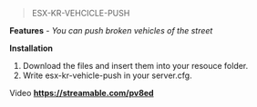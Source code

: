 > ESX-KR-VEHCICLE-PUSH

**Features**
 _- You can push broken vehicles of the street_

**Installation**

1. Download the files and insert them into your resouce folder.
2. Write esx-kr-vehicle-push in your server.cfg.

Video
**https://streamable.com/pv8ed**


